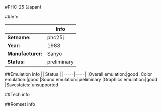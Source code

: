 #PHC-25 (Japan)

##Info

||Info|
|-----|-----|
|**Setname:**|phc25j
|**Year:**|1983
|**Manufacturer:**|Sanyo
|**Status:**|preliminary

##Emulation info
|| Status |
|-----|-----|
|Overall emulation:|good
|Color emulation:|good
|Sound emulation:|preliminary
|Graphics emulation:|good
|Savestates:|unsupported

##Tech info

##Romset info

<!--- START OF EDITED COMMENT DO NOT TOUCH TEXT ABOVE-->
